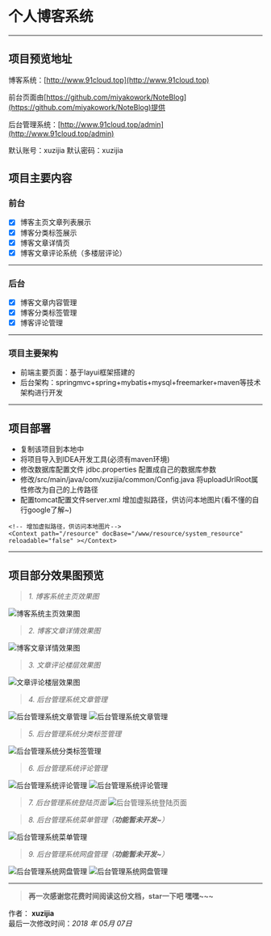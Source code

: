 # 个人博客系统

------

## 项目预览地址
博客系统：[http://www.91cloud.top](http://www.91cloud.top)

前台页面由[https://github.com/miyakowork/NoteBlog](https://github.com/miyakowork/NoteBlog)提供

后台管理系统：[http://www.91cloud.top/admin](http://www.91cloud.top/admin) 

默认账号：xuzijia 默认密码：xuzijia

## 项目主要内容

### 前台
- [x] 博客主页文章列表展示
- [x] 博客分类标签展示
- [x] 博客文章详情页
- [x] 博客文章评论系统（多楼层评论）

-----

### 后台
- [x] 博客文章内容管理
- [x] 博客分类标签管理
- [x] 博客评论管理

-----

### 项目主要架构
- 前端主要页面：基于layui框架搭建的
- 后台架构：springmvc+spring+mybatis+mysql+freemarker+maven等技术架构进行开发

-----

## 项目部署
- 复制该项目到本地中
- 将项目导入到IDEA开发工具(必须有maven环境)
- 修改数据库配置文件 jdbc.properties 配置成自己的数据库参数
- 修改/src/main/java/com/xuzijia/common/Config.java 将uploadUrlRoot属性修改为自己的上传路径
- 配置tomcat配置文件server.xml 增加虚拟路径，供访问本地图片(看不懂的自行google了解~)

```
<!-- 增加虚拟路径，供访问本地图片-->
<Context path="/resource" docBase="/www/resource/system_resource" reloadable="false" ></Context>
```
-----

## 项目部分效果图预览

> *1. 博客系统主页效果图*

![博客系统主页效果图](https://raw.githubusercontent.com/xuzijia/blog/master/effect/1.png)

> *2. 博客文章详情效果图*

![博客文章详情效果图](https://raw.githubusercontent.com/xuzijia/blog/master/effect/2.png)

> *3. 文章评论楼层效果图*

![文章评论楼层效果图](https://raw.githubusercontent.com/xuzijia/blog/master/effect/4.png)

> *4. 后台管理系统文章管理*

![后台管理系统文章管理](https://raw.githubusercontent.com/xuzijia/blog/master/effect/16.png)
![后台管理系统文章管理](https://raw.githubusercontent.com/xuzijia/blog/master/effect/17.png)

> *5. 后台管理系统分类标签管理*

![后台管理系统分类标签管理](https://raw.githubusercontent.com/xuzijia/blog/master/effect/18.png)

> *6. 后台管理系统评论管理*

![后台管理系统评论管理](https://raw.githubusercontent.com/xuzijia/blog/master/effect/19.png)
![后台管理系统评论管理](https://raw.githubusercontent.com/xuzijia/blog/master/effect/20.png)

> *7. 后台管理系统登陆页面*
![后台管理系统登陆页面](https://raw.githubusercontent.com/xuzijia/blog/master/effect/21.png)

> *8. 后台管理系统菜单管理（**功能暂未开发~**）*

![后台管理系统菜单管理](https://raw.githubusercontent.com/xuzijia/blog/master/effect/11.png)

> *9. 后台管理系统网盘管理（**功能暂未开发~**）*

![后台管理系统网盘管理](https://raw.githubusercontent.com/xuzijia/blog/master/effect/13.png)
![后台管理系统网盘管理](https://raw.githubusercontent.com/xuzijia/blog/master/effect/14.png)

------


> **再一次感谢您花费时间阅读这份文档，star一下吧 嘿嘿~~~**

作者： **xuzijia**    
最后一次修改时间：*2018 年 05月 07日*    

